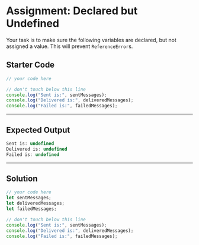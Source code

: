 # Assignment: Declared but Undefined

Your task is to make sure the following variables are declared, but not assigned a value. This will prevent `ReferenceError`s.

##  Starter Code

```js
// your code here

// don't touch below this line
console.log("Sent is:", sentMessages);
console.log("Delivered is:", deliveredMessages);
console.log("Failed is:", failedMessages);
```
---
## Expected Output
```js
Sent is: undefined
Delivered is: undefined
Failed is: undefined
```
---
## Solution
```js
// your code here
let sentMessages;
let deliveredMessages;
let failedMessages;

// don't touch below this line
console.log("Sent is:", sentMessages);
console.log("Delivered is:", deliveredMessages);
console.log("Failed is:", failedMessages);
```


